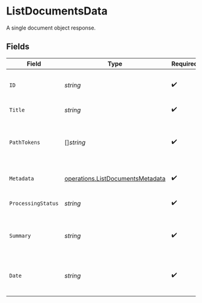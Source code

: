 # ListDocumentsData

A single document object response.


## Fields

| Field                                                                                | Type                                                                                 | Required                                                                             | Description                                                                          | Example                                                                              |
| ------------------------------------------------------------------------------------ | ------------------------------------------------------------------------------------ | ------------------------------------------------------------------------------------ | ------------------------------------------------------------------------------------ | ------------------------------------------------------------------------------------ |
| `ID`                                                                                 | *string*                                                                             | :heavy_check_mark:                                                                   | Unique identifier for the document.                                                  | doc_1234567890abcdef                                                                 |
| `Title`                                                                              | *string*                                                                             | :heavy_check_mark:                                                                   | Title of the document.                                                               | Invoice April 2024                                                                   |
| `PathTokens`                                                                         | []*string*                                                                           | :heavy_check_mark:                                                                   | Array of path tokens representing the document's location.                           | [<br/>"invoices",<br/>"2024",<br/>"april",<br/>"invoice-123.pdf"<br/>]               |
| `Metadata`                                                                           | [operations.ListDocumentsMetadata](../../models/operations/listdocumentsmetadata.md) | :heavy_check_mark:                                                                   | Metadata about the document.                                                         |                                                                                      |
| `ProcessingStatus`                                                                   | *string*                                                                             | :heavy_check_mark:                                                                   | Processing status of the document.                                                   | processed                                                                            |
| `Summary`                                                                            | *string*                                                                             | :heavy_check_mark:                                                                   | Summary or extracted content from the document.                                      | Invoice for April 2024, total $1,200.00                                              |
| `Date`                                                                               | *string*                                                                             | :heavy_check_mark:                                                                   | Date associated with the document (ISO 8601).                                        | 2024-04-30                                                                           |